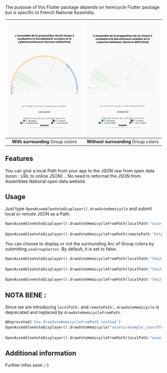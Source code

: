 <!-- 
This README describes the package. If you publish this package to pub.dev,
this README's contents appear on the landing page for your package.

For information about how to write a good package README, see the guide for
[writing package pages](https://dart.dev/guides/libraries/writing-package-pages). 

For general information about developing packages, see the Dart guide for
[creating packages](https://dart.dev/guides/libraries/create-library-packages)
and the Flutter guide for
[developing packages and plugins](https://flutter.dev/developing-packages). 
-->

The purpose of this Flutter package depends on hemicycle Flutter package but is specific to French National Assembly.

| ![Image](https://github.com/1278real/national_assembly_france_hemicycle/blob/64b159c0497ed8fd06bf7a3df593def27eae7b11/assets/example1b.png) | ![Image](https://github.com/1278real/national_assembly_france_hemicycle/blob/64b159c0497ed8fd06bf7a3df593def27eae7b11/assets/example2b.png) |
| :------------: | :------------: |
| **With surrounding** Group colors | **Without surrounding** Group colors |

## Features

You can give a local Path from your app to the JSON raw from open data (soon : URL to online JSON)... No need to reformat the JSON from Assemblee National open data website. 

## Usage

Just type ```OpenAssembleeVoteDisplayer().drawVoteHemicycle``` and submit local or remote JSON as a Path.
```dart
OpenAssembleeVoteDisplayer().drawVoteHemicycleFromPath(localPath:"assets/example_json/VTANR5L15V4417.json");

OpenAssembleeVoteDisplayer().drawVoteHemicycleFromPath(remotePath:"https://www.example.com/assets/example_json/VTANR5L15V4419.json");
```

You can choose to display or not the surrounding Arc of Group colors by submitting ```useGroupSector```. By default, it is set to false.
```dart
OpenAssembleeVoteDisplayer().drawVoteHemicycleFromPath(localPath:"theJson.json");

OpenAssembleeVoteDisplayer().drawVoteHemicycleFromPath(localPath:"theJson.json", useGroupSector: true);

OpenAssembleeVoteDisplayer().drawVoteHemicycleFromPath(localPath:"theJson.json", useGroupSector: false);
```


## NOTA BENE :

Since we are introducing  ```localPath:``` and ```remotePath:```, ```drawVoteHemicycle``` is deprecated and replaced by ```drawVoteHemicycleFromPath```.

```dart
@Deprecated('Use drawVoteHemicycleFromPath instead')
OpenAssembleeVoteDisplayer().drawVoteHemicycle("assets/example_json/VTANR5L15V4417.json");

OpenAssembleeVoteDisplayer().drawVoteHemicycleFromPath(localPath:"assets/example_json/VTANR5L15V4417.json");
```

## Additional information

Further infos soon ;-)